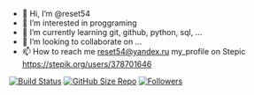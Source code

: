 - 👋 Hi, I’m @reset54
- 👀 I’m interested in proggraming
- 🌱 I’m currently learning git, github, python, sql, ...
- 💞️ I’m looking to collaborate on ...
- 📫 How to reach me reset54@yandex.ru
my_profile on Stepic https://stepik.org/users/378701646

[![Build Status](https://github.com/reset54/instructions_54/blob/main/.github/workflows/jupiter_installer.yml/badge.svg?branch=main)](https://github.com/reset54/instructions_54/blob/main/.github/workflows/jupiter_installer.yml)
[![GitHub Size Repo](https://img.shields.io/github/repo-size/reset54/instructions_54)](https://github.com/reset54/instructions_54)
[![Followers](https://img.shields.io/github/followers/reset54?style=social)](https://github.com/reset54/instructions_54)
